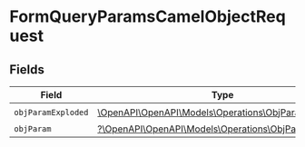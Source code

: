 # FormQueryParamsCamelObjectRequest


## Fields

| Field                                                                                              | Type                                                                                               | Required                                                                                           | Description                                                                                        |
| -------------------------------------------------------------------------------------------------- | -------------------------------------------------------------------------------------------------- | -------------------------------------------------------------------------------------------------- | -------------------------------------------------------------------------------------------------- |
| `objParamExploded`                                                                                 | [\OpenAPI\OpenAPI\Models\Operations\ObjParamExploded](../../Models/Operations/ObjParamExploded.md) | :heavy_check_mark:                                                                                 | N/A                                                                                                |
| `objParam`                                                                                         | [?\OpenAPI\OpenAPI\Models\Operations\ObjParam](../../Models/Operations/ObjParam.md)                | :heavy_minus_sign:                                                                                 | N/A                                                                                                |